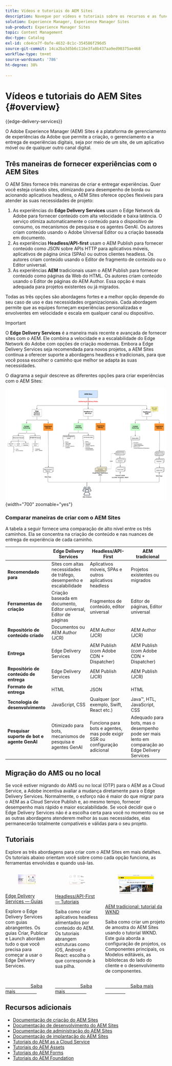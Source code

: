 ```yaml
---
title: Vídeos e tutoriais do AEM Sites
description: Navegue por vídeos e tutoriais sobre os recursos e as funcionalidades do Adobe Experience Manager Sites. O AEM Sites é uma plataforma líder em gerenciamento de experiência.
solution: Experience Manager, Experience Manager Sites
sub-product: Experience Manager Sites
topic: Content Management
doc-type: Catalog
exl-id: cde4ce7f-0afe-4632-8c1c-354586f296d5
source-git-commit: 14ca2ba3d5b6c116e3fa8b437aa9ed90375ae468
workflow-type: tm+mt
source-wordcount: '786'
ht-degree: 38%

---
```


# Vídeos e tutoriais do AEM Sites {#overview}

{{edge-delivery-services}}

O Adobe Experience Manager (AEM) Sites é a plataforma de gerenciamento de experiências da Adobe que permite a criação, o gerenciamento e a entrega de experiências digitais, seja por meio de um site, de um aplicativo móvel ou de qualquer outro canal digital.

## Três maneiras de fornecer experiências com o AEM Sites

O AEM Sites fornece três maneiras de criar e entregar experiências. Quer você esteja criando sites, otimizando para desempenho de borda ou acionando aplicativos headless, o AEM Sites oferece opções flexíveis para atender às suas necessidades de projeto:

1. As experiências do **Edge Delivery Services** usam o Edge Network da Adobe para fornecer conteúdo com alta velocidade e baixa latência. O serviço otimiza automaticamente o conteúdo para o dispositivo de consumo, os mecanismos de pesquisa e os agentes GenAI. Os autores criam conteúdo usando o Adobe Universal Editor ou a criação baseada em documento.
1. As experiências **Headless/API-first** usam o AEM Publish para fornecer conteúdo como JSON sobre APIs HTTP para aplicativos móveis, aplicativos de página única (SPAs) ou outros clientes headless. Os autores criam conteúdo usando o Editor de fragmento de conteúdo ou o Editor universal.
1. As experiências **AEM** tradicionais usam o AEM Publish para fornecer conteúdo como páginas da Web do HTML. Os autores criam conteúdo usando o Editor de páginas do AEM Author. Essa opção é mais adequada para projetos existentes ou já migrados.

Todas as três opções são abordagens fortes e a melhor opção depende do seu caso de uso e das necessidades organizacionais. Cada abordagem permite que as equipes forneçam experiências personalizadas e envolventes em velocidade e escala em qualquer canal ou dispositivo.

>[!IMPORTANT]
>
> O **Edge Delivery Services** é a maneira mais recente e avançada de fornecer sites com o AEM. Ele combina a velocidade e a escalabilidade do Edge Network do Adobe com opções de criação modernas. Embora a Edge Delivery Services seja recomendada para novos projetos, a AEM Sites continua a oferecer suporte a abordagens headless e tradicionais, para que você possa escolher o caminho que melhor se adapta às suas necessidades.

O diagrama a seguir descreve as diferentes opções para criar experiências com o AEM Sites:

![AEM-Sites-Content-Authoring-and-Experience-Delivery-Paths.png](./assets/aem-sites-authoring-and-experience-delivery-paths.png){width="700" zoomable="yes"}

### Comparar maneiras de criar com o AEM Sites

A tabela a seguir fornece uma comparação de alto nível entre os três caminhos. Ela se concentra na criação de conteúdo e nas nuances de entrega de experiência de cada caminho.

|            | Edge Delivery Services | Headless/API-First | AEM tradicional |
|---------------------|------------------------------|---------------------------------|---------------------------------------------|
| **Recomendado para** | Sites com altas necessidades de tráfego, desempenho e escalabilidade | Aplicativos móveis, SPAs e outros aplicativos headless | Projetos existentes ou migrados |
| **Ferramentas de criação** | Criação baseada em documento, Editor universal, Editor de páginas | Fragmentos de conteúdo, editor universal | Editor de páginas, Editor universal |
| **Repositório de conteúdo criado** | Documentos ou AEM Author (JCR) | AEM Author (JCR) | AEM Author (JCR) |
| **Entrega** | Edge Delivery Services | AEM Publish (com Adobe CDN + Dispatcher) | AEM Publish (com Adobe CDN + Dispatcher) |
| **Repositório de conteúdo de entrega** | Edge Delivery Services | AEM Publish (JCR) | AEM Publish (JCR) |
| **Formato de entrega** | HTML | JSON | HTML |
| **Tecnologia de desenvolvimento** | JavaScript, CSS | Qualquer (por exemplo, Swift, React etc.) | Java™, HTL, JavaScript, CSS |
| **Pesquisar suporte de bot e agente GenAI** | Otimizado para bots, mecanismos de pesquisa e agentes GenAI | Funciona para bots e agentes, mas pode exigir SSR ou configuração adicional | Adequado para bots, mas o desempenho pode ser mais lento em comparação ao Edge Delivery Services |

## Migração do AMS ou no local

Se você estiver migrando do AMS ou no local (OTP) para o AEM as a Cloud Service, a Adobe incentiva avaliar a mudança diretamente para o Edge Delivery Services. Normalmente, o esforço não é maior do que migrar para o AEM as a Cloud Service Publish e, ao mesmo tempo, fornecer desempenho mais rápido e maior escalabilidade. Se você decidir que o Edge Delivery Services não é a escolha certa para você no momento ou se as outras abordagens atenderem melhor às suas necessidades, elas permanecerão totalmente compatíveis e válidas para o seu projeto.

## Tutoriais

Explore as três abordagens para criar com o AEM Sites em mais detalhes. Os tutoriais abaixo orientam você sobre como cada opção funciona, as ferramentas envolvidas e quando usá-las.

<!-- CARDS

* https://www.aem.live/docs/
  {title = Edge Delivery Services - Guides}
  {description = Explore Edge Delivery Services with comprehensive guides. The Build, Publish, and Launch guides cover everything you need to get started with Edge Delivery Services.}
  {image = ./assets/edge-delivery-services.png}
  {target = _blank}
* https://experienceleague.adobe.com/pt-br/docs/experience-manager-learn/getting-started-with-aem-headless/overview
  {title = Headless/API-First - Tutorials}
  {description = Learn how to build headless applications powered by AEM content. Tutorials cover frameworks like iOS, Android, and React—choose what fits your stack.}
  {image = ./assets/headless.png}
  {target = _self}
* https://experienceleague.adobe.com/pt-br/docs/experience-manager-learn/getting-started-wknd-tutorial-develop/overview
  {title = Traditional AEM - WKND Tutorial}
  {description = Learn how to build a sample AEM Sites project using the WKND tutorial. This guide walks you through project setup, Core Components, Editable Templates, client-side libraries, and component development.}
  {image = ./assets/aem-wknd-spa-editor-tutorial.png}
  {target = _self}
-->
<!-- START CARDS HTML - DO NOT MODIFY BY HAND -->
<div class="columns">
    <div class="column is-half-tablet is-half-desktop is-one-third-widescreen" aria-label="Edge Delivery Services - Guides">
        <div class="card" style="height: 100%; display: flex; flex-direction: column; height: 100%;">
            <div class="card-image">
                <figure class="image x-is-16by9">
                    <a href="https://www.aem.live/docs/" title="Edge Delivery Services — Guias" target="_blank" rel="referrer">
                        <img class="is-bordered-r-small" src="./assets/edge-delivery-services.png" alt="Edge Delivery Services — Guias"
                             style="width: 100%; aspect-ratio: 16 / 9; object-fit: cover; overflow: hidden; display: block; margin: auto;">
                    </a>
                </figure>
            </div>
            <div class="card-content is-padded-small" style="display: flex; flex-direction: column; flex-grow: 1; justify-content: space-between;">
                <div class="top-card-content">
                    <p class="headline is-size-6 has-text-weight-bold">
                        <a href="https://www.aem.live/docs/" target="_blank" rel="referrer" title="Edge Delivery Services — Guias">Edge Delivery Services — Guias</a>
                    </p>
                    <p class="is-size-6">Explore o Edge Delivery Services com guias abrangentes. Os guias Criar, Publicar e Launch abordam tudo o que você precisa para começar a usar o Edge Delivery Services.</p>
                </div>
                <a href="https://www.aem.live/docs/" target="_blank" rel="referrer" class="spectrum-Button spectrum-Button--outline spectrum-Button--primary spectrum-Button--sizeM" style="align-self: flex-start; margin-top: 1rem;">
                    <span class="spectrum-Button-label has-no-wrap has-text-weight-bold">Saiba mais</span>
                </a>
            </div>
        </div>
    </div>
    <div class="column is-half-tablet is-half-desktop is-one-third-widescreen" aria-label="Headless/API-First - Tutorials">
        <div class="card" style="height: 100%; display: flex; flex-direction: column; height: 100%;">
            <div class="card-image">
                <figure class="image x-is-16by9">
                    <a href="https://experienceleague.adobe.com/pt-br/docs/experience-manager-learn/getting-started-with-aem-headless/overview" title="Headless/API-First — Tutoriais" target="_self" rel="referrer">
                        <img class="is-bordered-r-small" src="./assets/headless.png" alt="Headless/API-First — Tutoriais"
                             style="width: 100%; aspect-ratio: 16 / 9; object-fit: cover; overflow: hidden; display: block; margin: auto;">
                    </a>
                </figure>
            </div>
            <div class="card-content is-padded-small" style="display: flex; flex-direction: column; flex-grow: 1; justify-content: space-between;">
                <div class="top-card-content">
                    <p class="headline is-size-6 has-text-weight-bold">
                        <a href="https://experienceleague.adobe.com/pt-br/docs/experience-manager-learn/getting-started-with-aem-headless/overview" target="_self" rel="referrer" title="Headless/API-First — Tutoriais">Headless/API-First — Tutoriais</a>
                    </p>
                    <p class="is-size-6">Saiba como criar aplicativos headless alimentados por conteúdo do AEM. Os tutoriais abrangem estruturas como iOS, Android e React: escolha o que corresponde à sua pilha.</p>
                </div>
                <a href="https://experienceleague.adobe.com/pt-br/docs/experience-manager-learn/getting-started-with-aem-headless/overview" target="_self" rel="referrer" class="spectrum-Button spectrum-Button--outline spectrum-Button--primary spectrum-Button--sizeM" style="align-self: flex-start; margin-top: 1rem;">
                    <span class="spectrum-Button-label has-no-wrap has-text-weight-bold">Saiba mais</span>
                </a>
            </div>
        </div>
    </div>
    <div class="column is-half-tablet is-half-desktop is-one-third-widescreen" aria-label="Traditional AEM - WKND Tutorial">
        <div class="card" style="height: 100%; display: flex; flex-direction: column; height: 100%;">
            <div class="card-image">
                <figure class="image x-is-16by9">
                    <a href="https://experienceleague.adobe.com/pt-br/docs/experience-manager-learn/getting-started-wknd-tutorial-develop/overview" title="AEM tradicional: tutorial da WKND" target="_self" rel="referrer">
                        <img class="is-bordered-r-small" src="./assets/aem-wknd-spa-editor-tutorial.png" alt="AEM tradicional: tutorial da WKND"
                             style="width: 100%; aspect-ratio: 16 / 9; object-fit: cover; overflow: hidden; display: block; margin: auto;">
                    </a>
                </figure>
            </div>
            <div class="card-content is-padded-small" style="display: flex; flex-direction: column; flex-grow: 1; justify-content: space-between;">
                <div class="top-card-content">
                    <p class="headline is-size-6 has-text-weight-bold">
                        <a href="https://experienceleague.adobe.com/pt-br/docs/experience-manager-learn/getting-started-wknd-tutorial-develop/overview" target="_self" rel="referrer" title="AEM tradicional: tutorial da WKND">AEM tradicional: tutorial da WKND</a>
                    </p>
                    <p class="is-size-6">Saiba como criar um projeto de amostra do AEM Sites usando o tutorial WKND. Este guia aborda a configuração de projetos, os Componentes principais, os Modelos editáveis, as bibliotecas do lado do cliente e o desenvolvimento de componentes.</p>
                </div>
                <a href="https://experienceleague.adobe.com/pt-br/docs/experience-manager-learn/getting-started-wknd-tutorial-develop/overview" target="_self" rel="referrer" class="spectrum-Button spectrum-Button--outline spectrum-Button--primary spectrum-Button--sizeM" style="align-self: flex-start; margin-top: 1rem;">
                    <span class="spectrum-Button-label has-no-wrap has-text-weight-bold">Saiba mais</span>
                </a>
            </div>
        </div>
    </div>
</div>
<!-- END CARDS HTML - DO NOT MODIFY BY HAND -->


## Recursos adicionais

* [Documentação de criação do AEM Sites](https://experienceleague.adobe.com/pt-br/docs/experience-manager-65/content/sites/authoring/essentials/first-steps)
* [Documentação de desenvolvimento do AEM Sites](https://experienceleague.adobe.com/pt-br/docs/experience-manager-65/content/implementing/developing/introduction/getting-started)
* [Documentação de administração do AEM Sites](https://experienceleague.adobe.com/pt-br/docs/experience-manager-65/content/sites/administering/home)
* [Documentação de implantação do AEM Sites](https://experienceleague.adobe.com/pt-br/docs/experience-manager-65/content/implementing/deploying/introduction/platform)
* [Tutoriais do AEM as a Cloud Service](/help/cloud-service/overview.md)
* [Tutoriais do AEM Assets](/help/assets/overview.md)
* [Tutoriais do AEM Forms](/help/forms/overview.md)
* [Tutoriais do AEM Foundation](/help/foundation/overview.md)
